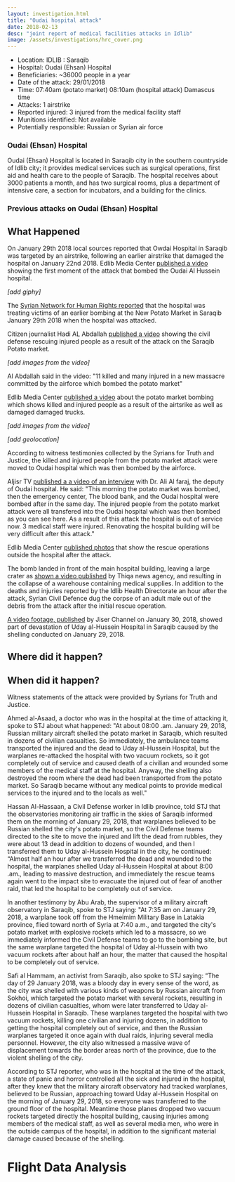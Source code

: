 ```yaml
---
layout: investigation.html
title: "Oudai hospital attack"
date: 2018-02-13
desc: "joint report of medical facilities attacks in Idlib"
image: /assets/investigations/hrc_cover.png
---
```


- Location: IDLIB : Saraqib
- Hospital: Oudai (Ehsan) Hospital
- Beneficiaries: ~36000 people in a year
- Date of the attack: 29/01/2018
- Time: 07:40am (potato market) 08:10am (hospital attack) Damascus time
- Attacks: 1 airstrike
- Reported injured: 3 injured from the medical facility staff
- Munitions identified: Not available
- Potentially responsible: Russian or Syrian air force

### Oudai (Ehsan) Hospital

Oudai (Ehsan) Hospital is located in Saraqib city in the southern countryside of Idlib city; it provides medical services such as surgical operations, first aid and health care to the people of Saraqib. The hospital receives about 3000 patients a month, and has two surgical rooms, plus a department of intensive care, a section for incubators, and a building for the clinics.

### Previous attacks on Oudai (Ehsan) Hospital



## What Happened

On January 29th 2018 local sources reported that Owdai Hospital in Saraqib was targeted by an airstrike, following an earlier airstrike that damaged the hospital on January 22nd 2018.
Edlib Media Center [published a video](https://www.youtube.com/watch?v=wQAVO0VECTs) showing the first moment of the attack that bombed the Oudai Al Hussein hospital.

_[add giphy]_

The [Syrian Network for Human Rights reported](http://sn4hr.org/sites/news/2018/01/29/russian-forces-shelled-oday-saraqeb-hospital-saraqeb-city-idlib-suburbs-january-29/) that the hospital was treating victims of an earlier bombing at the New Potato Market in Saraqib January 29th 2018 when the hospital was attacked.

Citizen journalist Hadi AL Abdallah [published a video](https://www.youtube.com/watch?v=DHf5r3aPhgU) showing the civil defense rescuing injured people as a result of the attack on the Saraqib Potato market.

_[add images from the video]_

Al Abdallah said in the video: "11 killed and many injured in a new massacre committed by the airforce which bombed the potato market"

Edlib Media Center [published a video](https://www.youtube.com/watch?v=kEh1xqI9UJ8) about the potato market bombing which shows killed and injured people as a result of the airtsrike as well as damaged damaged trucks.

_[add images from the video]_

_[add geolocation]_

According to witness testimonies collected by the Syrians for Truth and Justice, the killed and injured people from the potato market attack were moved to Oudai hospital which was then bombed by the airforce.

Aljisr TV [published a a video of an interview](https://www.youtube.com/watch?v=dmcvVs1l3LY) with Dr. Ali Al faraj, the deputy of Oudai hospital. He said: "This morning the potato market was bombed, then the emergency center, The blood bank, and the Oudai hospital were bombed after in the same day. The injured people from the potato market attack were all transfered into the Oudai hospital which was then bombed as you can see here. As a result of this attack the hospital is out of service now. 3 medical staff were injured. Renovating the hospital building will be very difficult after this attack."

Edlib Media Center [published photos](https://www.facebook.com/EdlibEmc1/photos/pcb.2020739931472899/2020739648139594/?type=3&theater) that show the rescue operations outside the hospital after the attack.

The bomb landed in front of the main hospital building, leaving a large crater as [shown a video published](https://www.youtube.com/watch?v=qi_h0TDek5A) by Thiqa news agency, and resulting in the collapse of a warehouse containing medical supplies. In addition to the deaths and injuries reported by the Idlib Health Directorate an hour after the attack, Syrian Civil Defence dug the corpse of an adult male out of the debris from the attack after the initial rescue operation.

[A video footage, published](https://www.youtube.com/watch?v=dmcvVs1l3LY) by Jiser Channel on January 30, 2018, showed part of devastation of Uday al-Hussein Hospital in Saraqib caused by the shelling conducted on January 29, 2018.

## Where did it happen?

## When did it happen?


Witness statements of the attack were provided by Syrians for Truth and Justice.

Ahmed al-Asaad, a doctor who was in the hospital at the time of attacking it, spoke to STJ about what happened:
"At about 08:00 .am. January 29, 2018, Russian military aircraft shelled the potato market in Saraqib, which resulted in dozens of civilian casualties. So immediately, the ambulance teams transported the injured and the dead to Uday al-Hussein Hospital, but the warplanes re-attacked the hospital with two vacuum rockets, so it got completely out of service and caused death of a civilian and wounded some members of the medical staff at the hospital. Anyway, the shelling also destroyed the room where the dead had been transported from the potato market. So Saraqib became without any medical points to provide medical services to the injured and to the locals as well."

Hassan Al-Hassaan, a Civil Defense worker in Idlib province, told STJ that the observatories monitoring air traffic in the skies of Saraqib informed them on the morning of January 29, 2018, that warplanes believed to be Russian shelled the city's potato market, so the Civil Defense teams directed to the site to move the injured and lift the dead from rubbles, they were about 13 dead in addition to dozens of wounded, and then I transferred them to Uday al-Hussein Hospital in the city, he continued:
“Almost half an hour after we transferred the dead and wounded to the hospital, the warplanes shelled Uday al-Hussein Hospital at about 8:00 .am., leading to massive destruction, and immediately the rescue teams again went to the impact site to evacuate the injured out of fear of another raid, that led the hospital to be completely out of service.

In another testimony by Abu Arab, the supervisor of a military aircraft observatory in Saraqib, spoke to STJ saying:
"At 7:35 am on January 29, 2018, a warplane took off from the Hmeimim Military Base in Latakia province, flied toward north of Syria at 7:40 a.m., and targeted the city's potato market with explosive rockets which led to a massacre, so we immediately informed the Civil Defense teams to go to the bombing site, but the same warplane targeted the hospital of Uday al-Hussein with two vacuum rockets after about half an hour, the matter that caused the hospital to be completely out of service.

Safi al Hammam, an activist from Saraqib, also spoke to STJ saying:
“The day of 29 January 2018, was a bloody day in every sense of the word, as the city was shelled with various kinds of weapons by Russian aircraft from Sokhoi, which targeted the potato market with several rockets, resulting in dozens of civilian casualties, whom were later transferred to Uday al-Hussein Hospital in Saraqib. These warplanes targeted the hospital with two vacuum rockets, killing one civilian and injuring dozens, in addition to getting the hospital completely out of service, and then the Russian warplanes targeted it once again with dual raids, injuring several media personnel. However, the city also witnessed a massive wave of displacement towards the border areas north of the province, due to the violent shelling of the city.

According to STJ reporter, who was in the hospital at the time of the attack, a state of panic and horror controlled all the sick and injured in the hospital, after they knew that the military aircraft observatory had tracked warplanes, believed to be Russian, approaching toward Uday al-Hussein Hospital on the morning of January 29, 2018, so everyone was transferred to the ground floor of the hospital. Meantime those planes dropped two vacuum rockets targeted directly the hospital building, causing injuries among members of the medical staff, as well as several media men, who were in the outside campus of the hospital, in addition to the significant material damage caused because of the shelling.

# Flight Data Analysis
